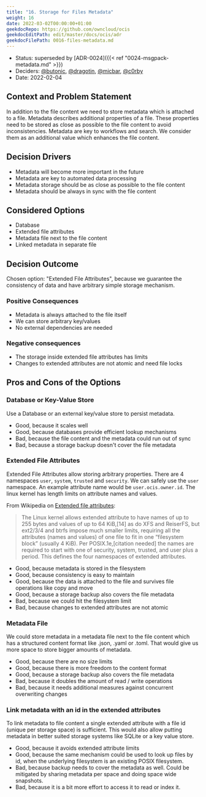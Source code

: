 ```yaml
---
title: "16. Storage for Files Metadata"
weight: 16
date: 2022-03-02T00:00:00+01:00
geekdocRepo: https://github.com/owncloud/ocis
geekdocEditPath: edit/master/docs/ocis/adr
geekdocFilePath: 0016-files-metadata.md
---
```


* Status: superseded by [ADR-0024]({{< ref "0024-msgpack-metadata.md" >}})
* Deciders: [@butonic](https://github.com/butonic), [@dragotin](https://github.com/dragotin), [@micbar](https://github.com/micbar), [@c0rby](https://github.com/c0rby)
* Date: 2022-02-04

## Context and Problem Statement

In addition to the file content we need to store metadata which is attached to a file. Metadata describes additional properties of a file. These properties need to be stored as close as possible to the file content to avoid inconsistencies. Metadata are key to workflows and search. We consider them as an additional value which enhances the file content.

## Decision Drivers

* Metadata will become more important in the future
* Metadata are key to automated data processing
* Metadata storage should be as close as possible to the file content
* Metadata should be always in sync with the file content

## Considered Options

* Database
* Extended file attributes
* Metadata file next to the file content
* Linked metadata in separate file

## Decision Outcome

Chosen option: "Extended File Attributes", because we guarantee the consistency of data and have arbitrary simple storage mechanism.

### Positive Consequences

* Metadata is always attached to the file itself
* We can store arbitrary key/values
* No external dependencies are needed

### Negative consequences

* The storage inside extended file attributes has limits
* Changes to extended attributes are not atomic and need file locks

## Pros and Cons of the Options <!-- optional -->

### Database or Key-Value Store

Use a Database or an external key/value store to persist metadata.

* Good, because it scales well
* Good, because databases provide efficient lookup mechanisms
* Bad, because the file content and the metadata could run out of sync
* Bad, because a storage backup doesn't cover the file metadata

### Extended File Attributes

Extended File Attributes allow storing arbitrary properties. There are 4 namespaces `user`, `system`, `trusted` and `security`. We can safely use the `user` namespace. An example attribute name would be `user.ocis.owner.id`. The linux kernel has length limits on attribute names and values.

From Wikipedia on [Extended file attributes](https://en.wikipedia.org/wiki/Extended_file_attributes#Linux):

> The Linux kernel allows extended attribute to have names of up to 255 bytes and values of up to 64 KiB,[14] as do XFS and ReiserFS, but ext2/3/4 and btrfs impose much smaller limits, requiring all the attributes (names and values) of one file to fit in one “filesystem block” (usually 4 KiB). Per POSIX.1e,[citation needed] the names are required to start with one of security, system, trusted, and user plus a period. This defines the four namespaces of extended attributes.

* Good, because metadata is stored in the filesystem
* Good, because consistency is easy to maintain
* Good, because the data is attached to the file and survives file operations like copy and move
* Good, because a storage backup also covers the file metadata
* Bad, because we could hit the filesystem limit
* Bad, because changes to extended attributes are not atomic

### Metadata File

We could store metadata in a metadata file next to the file content which has a structured content format like .json, .yaml or .toml. That would give us more space to store bigger amounts of metadata.

* Good, because there are no size limits
* Good, because there is more freedom to the content format
* Good, because a storage backup also covers the file metadata
* Bad, because it doubles the amount of read / write operations
* Bad, because it needs additional measures against concurrent overwriting changes

### Link metadata with an id in the extended attributes

To link metadata to file content a single extended attribute with a file id (unique per storage space) is sufficient. This would also allow putting metadata in better suited storage systems like SQLite or a key value store.

* Good, because it avoids extended attribute limits
* Good, because the same mechanism could be used to look up files by id, when the underlying filesystem is an existing POSIX filesystem.
* Bad, because backup needs to cover the metadata as well. Could be mitigated by sharing metadata per space and doing space wide snapshots.
* Bad, because it is a bit more effort to access it to read or index it.
